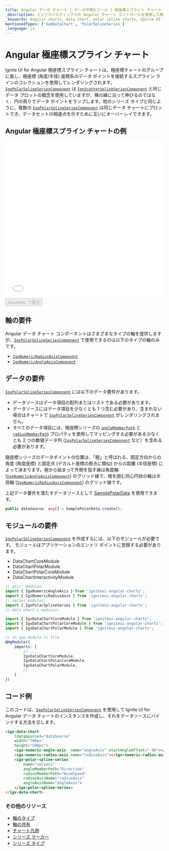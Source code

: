```yaml
---
title: Angular データ チャート | データ可視化ツール | 極座標スプライン チャート | データ バインディング | インフラジスティックス
_description: インフラジスティックスの Angular チャート コントロールを使用して極座標スプライン チャートを作成します。Ignite UI for Angular グラフ タイプについて説明します。
_keywords: Angular charts, data chart, polar spline charts, Ignite UI for Angular, Infragistics, Angular チャート, データ チャート, 極座標スプライン チャート, インフラジスティックス
mentionedTypes: ['XamDataChart', 'PolarSplineSeries']
_language: ja
---
```


# Angular 極座標スプライン チャート

Ignite UI for Angular 極座標スプライン チャートは、極座標チャートのグループに属し、極座標 (角度/半径) 座標系のデータ ポイントを接続するスプライン ラインのコレクションを使用してレンダリングされます。[`IgxPolarSplineSeriesComponent`]({environment:dvapibaseurl}/products/ignite-ui-angular/api/docs/typescript/latest/classes/igxpolarsplineseriescomponent.html) は [`IgxScatterSplineSeriesComponent`]({environment:dvapibaseurl}/products/ignite-ui-angular/api/docs/typescript/latest/classes/igxscattersplineseriescomponent.html) と同じデータ プロットの概念を使用していますが、横の線に沿って伸びるのではなく、円の周りでデータ ポイントをラップします。他のシリーズ タイプと同じように、複数の [`IgxPolarSplineSeriesComponent`]({environment:dvapibaseurl}/products/ignite-ui-angular/api/docs/typescript/latest/classes/igxpolarsplineseriescomponent.html) は同じデータ チャートにプロットでき、データセットの相違点を示すために互いにオーバーレイできます。

## Angular 極座標スプライン チャートの例

<div class="sample-container loading" style="height: 500px">
    <iframe id="data-chart-type-polar-series-iframe" src='{environment:dvDemosBaseUrl}/charts/data-chart-type-polar-spline-series' width="100%" height="100%" seamless frameBorder="0" onload="onXPlatSampleIframeContentLoaded(this);" alt="Angular 極座標スプライン チャートの例"></iframe>
</div>
<div>
    <button data-localize="stackblitz" disabled class="stackblitz-btn" data-iframe-id="data-chart-type-polar-spline-series-iframe" data-demos-base-url="{environment:dvDemosBaseUrl}">StackBlitz で表示
    </button>


</div>

<div class="divider--half"></div>

## 軸の要件

Angular データ チャート コンポーネントはさまざまなタイプの軸を提供しますが、[`IgxPolarSplineSeriesComponent`]({environment:dvapibaseurl}/products/ignite-ui-angular/api/docs/typescript/latest/classes/igxpolarsplineseriescomponent.html) で使用できるのは以下のタイプの軸のみです。

-   [`IgxNumericRadiusAxisComponent`]({environment:dvapibaseurl}/products/ignite-ui-angular/api/docs/typescript/latest/classes/igxnumericradiusaxiscomponent.html)
-   [`IgxNumericAngleAxisComponent`]({environment:dvapibaseurl}/products/ignite-ui-angular/api/docs/typescript/latest/classes/igxnumericangleaxiscomponent.html)

## データの要件

[`IgxPolarSplineSeriesComponent`]({environment:dvapibaseurl}/products/ignite-ui-angular/api/docs/typescript/latest/classes/igxpolarsplineseriescomponent.html) には以下のデータ要件があります。

-   データソースはデータ項目の配列またはリストである必要があります。
-   データソースにはデータ項目を少なくとも 1 つ含む必要があり、含まれない場合はチャートで [`IgxPolarSplineSeriesComponent`]({environment:dvapibaseurl}/products/ignite-ui-angular/api/docs/typescript/latest/classes/igxpolarsplineseriescomponent.html) がレンダリングされません。
-   すべてのデータ項目には、極座標シリーズの [`angleMemberPath`]({environment:dvapibaseurl}/products/ignite-ui-angular/api/docs/typescript/latest/classes/igxpolarbasecomponent.html#anglememberpath) と [`radiusMemberPath`]({environment:dvapibaseurl}/products/ignite-ui-angular/api/docs/typescript/latest/classes/igxpolarbasecomponent.html#radiusmemberpath) プロパティを使用してマッピングする必要がある少なくとも 2 つの数値データ列 ([`IgxPolarSplineSeriesComponent`]({environment:dvapibaseurl}/products/ignite-ui-angular/api/docs/typescript/latest/classes/igxpolarsplineseriescomponent.html) など）を含める必要があります。

極座標シリーズのデータポイントの位置は、「極」と呼ばれる、固定方向からの角度 (角度座標) と固定点 (デカルト座標の原点に類似) からの距離 (半径座標) によって決まります。極から始まって外側を指す線は角度軸 ([`IgxNumericAngleAxisComponent`]({environment:dvapibaseurl}/products/ignite-ui-angular/api/docs/typescript/latest/classes/igxnumericangleaxiscomponent.html)) のグリッド線で、極を囲む同心円状の輪は半径軸 ([`IgxNumericRadiusAxisComponent`]({environment:dvapibaseurl}/products/ignite-ui-angular/api/docs/typescript/latest/classes/igxnumericradiusaxiscomponent.html)) のグリッド線です。

上記データ要件を満たすデータソースとして [SamplePolarData](data-chart-data-sources-polar.md) を使用できます。

```ts
public dataSource: any[] = SamplePolarData.create();
```

## モジュールの要件

[`IgxPolarSplineSeriesComponent`]({environment:dvapibaseurl}/products/ignite-ui-angular/api/docs/typescript/latest/classes/igxpolarsplineseriescomponent.html) を作成するには、以下のモジュールが必要です。<!-- Angular, React, WebComponents --> <!-- end: Angular, React, WebComponents --><!-- Blazor -->モジュールはアプリケーションのエントリ ポイントに登録する必要があります。

-   DataChartCoreModule        
-   DataChartPolarModule
-   DataChartPolarCoreModule      
-   DataChartInteractivityModule
    <!-- end: Blazor -->

```ts
// axis' modules:
import { IgxNumericAngleAxis } from 'igniteui-angular-charts';
import { IgxNumericRadiusAxis } from 'igniteui-angular-charts';
// series modules:
import { IgxPolarSplineSeries } from 'igniteui-angular-charts';
// data chart's modules:

import { IgxDataChartCoreModule } from 'igniteui-angular-charts';
import { IgxDataChartPolarCoreModule } from 'igniteui-angular-charts';
import { IgxDataChartPolarModule } from 'igniteui-angular-charts';

// in app.module.ts file
@NgModule({
    imports: [
        // ...
        IgxDataChartCoreModule,
        IgxDataChartPolarCoreModule,
        IgxDataChartPolarModule,
        // ...
    ]
})
```

## コード例

このコードは、[`IgxPolarSplineSeriesComponent`]({environment:dvapibaseurl}/products/ignite-ui-angular/api/docs/typescript/latest/classes/igxpolarsplineseriescomponent.html) を使用して Ignite UI for Angular データ チャートのインスタンスを作成し、それをデータソースにバインドする方法を示します。

```html
<igx-data-chart
    [dataSource]="dataSource"
    width="700px"
    height="500px">
    <igx-numeric-angle-axis  name="angleAxis" startAngleOffset="-90"></igx-numeric-angle-axis>
    <igx-numeric-radius-axis name="radiusAxis"></igx-numeric-radius-axis>
    <igx-polar-spline-series
        name="series1"
        angleMemberPath="Direction"
        radiusMemberPath="WindSpeed"
        radiusAxisName="radiusAxis"
        angleAxisName="angleAxis">
    </igx-polar-spline-series>
</igx-data-chart>
```

### その他のリソース

-   [軸のタイプ](data-chart-axis-types.md)
-   [軸の共有](data-chart-axis-sharing.md)
-   [チャート凡例](data-chart-legends.md)
-   [シリーズ マーカー](data-chart-series-markers.md)
-   [シリーズ タイプ](data-chart-series-types.md)
